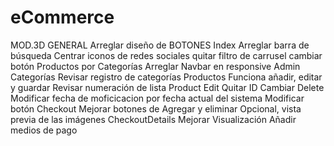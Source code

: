 # eCommerce
MOD.3D
GENERAL
Arreglar diseño de BOTONES
Index
Arreglar barra de búsqueda
Centrar iconos de redes sociales
quitar filtro de carrusel
cambiar botón Productos por Categorías
Arreglar Navbar en responsive
Admin
Categorías
Revisar registro de categorías
Productos
Funciona añadir, editar y guardar
Revisar numeración de lista
Product Edit
Quitar ID
Cambiar Delete
Modificar fecha de moficicacion por fecha actual del sistema
Modificar botón
Checkout
Mejorar botones de Agregar y eliminar
Opcional, vista previa de las imágenes
CheckoutDetails
Mejorar Visualización
Añadir medios de pago
